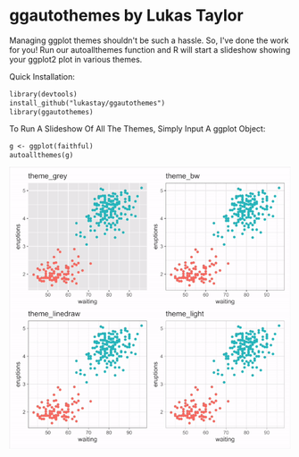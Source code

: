 # ggautothemes by Lukas Taylor
Managing ggplot themes shouldn't be such a hassle. So, I've done the work for you! Run our autoallthemes function and R will start a slideshow showing your ggplot2 plot in various themes.

Quick Installation:

```
library(devtools)
install_github("lukastay/ggautothemes")
library(ggautothemes)
```

To Run A Slideshow Of All The Themes, Simply Input A ggplot Object:
```
g <- ggplot(faithful)
autoallthemes(g)
```

![autoallthemes](https://github.com/lukastay/ggautothemes/blob/master/photos/showcase.gif?raw=true)
